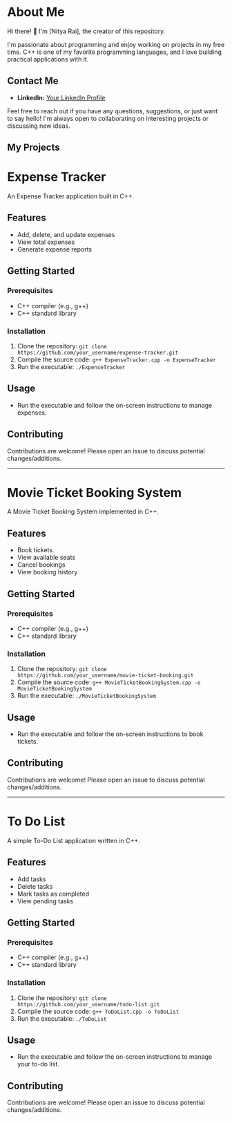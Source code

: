 # About Me

Hi there! 👋 I'm [Nitya Rai], the creator of this repository.

I'm passionate about programming and enjoy working on projects in my free time. C++ is one of my favorite programming languages, and I love building practical applications with it.

## Contact Me

- **LinkedIn:** [Your LinkedIn Profile](https://www.linkedin.com/in/nitya-rai)

Feel free to reach out if you have any questions, suggestions, or just want to say hello! I'm always open to collaborating on interesting projects or discussing new ideas.

## My Projects

# Expense Tracker

An Expense Tracker application built in C++.

## Features

- Add, delete, and update expenses
- View total expenses
- Generate expense reports

## Getting Started

### Prerequisites

- C++ compiler (e.g., g++)
- C++ standard library

### Installation

1. Clone the repository: `git clone https://github.com/your_username/expense-tracker.git`
2. Compile the source code: `g++ ExpenseTracker.cpp -o ExpenseTracker`
3. Run the executable: `./ExpenseTracker`

## Usage

- Run the executable and follow the on-screen instructions to manage expenses.

## Contributing

Contributions are welcome! Please open an issue to discuss potential changes/additions.

---

# Movie Ticket Booking System

A Movie Ticket Booking System implemented in C++.

## Features

- Book tickets
- View available seats
- Cancel bookings
- View booking history

## Getting Started

### Prerequisites

- C++ compiler (e.g., g++)
- C++ standard library

### Installation

1. Clone the repository: `git clone https://github.com/your_username/movie-ticket-booking.git`
2. Compile the source code: `g++ MovieTicketBookingSystem.cpp -o MovieTicketBookingSystem`
3. Run the executable: `./MovieTicketBookingSystem`

## Usage

- Run the executable and follow the on-screen instructions to book tickets.

## Contributing

Contributions are welcome! Please open an issue to discuss potential changes/additions.

---

# To Do List

A simple To-Do List application written in C++.

## Features

- Add tasks
- Delete tasks
- Mark tasks as completed
- View pending tasks

## Getting Started

### Prerequisites

- C++ compiler (e.g., g++)
- C++ standard library

### Installation

1. Clone the repository: `git clone https://github.com/your_username/todo-list.git`
2. Compile the source code: `g++ ToDoList.cpp -o ToDoList`
3. Run the executable: `./ToDoList`

## Usage

- Run the executable and follow the on-screen instructions to manage your to-do list.

## Contributing

Contributions are welcome! Please open an issue to discuss potential changes/additions.

